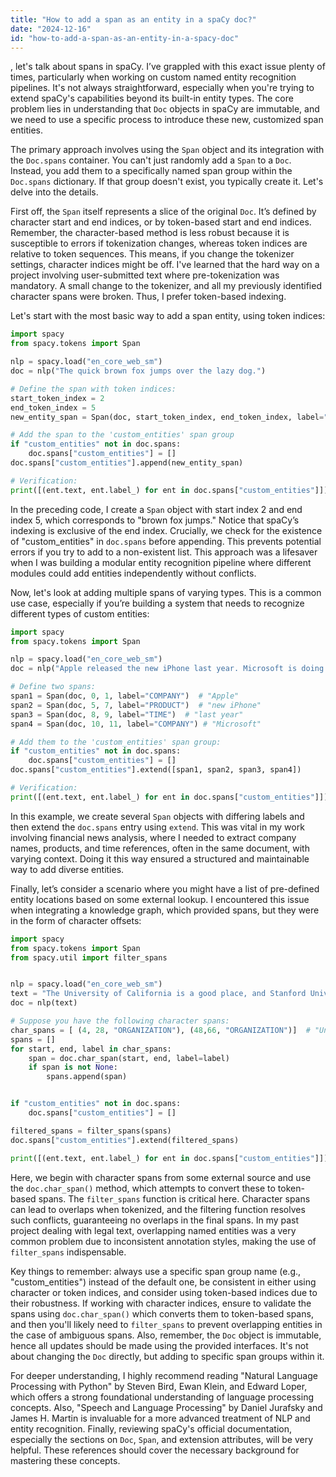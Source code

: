 ```yaml
---
title: "How to add a span as an entity in a spaCy doc?"
date: "2024-12-16"
id: "how-to-add-a-span-as-an-entity-in-a-spacy-doc"
---
```


, let's talk about spans in spaCy. I’ve grappled with this exact issue plenty of times, particularly when working on custom named entity recognition pipelines. It's not always straightforward, especially when you're trying to extend spaCy's capabilities beyond its built-in entity types. The core problem lies in understanding that `Doc` objects in spaCy are immutable, and we need to use a specific process to introduce these new, customized span entities.

The primary approach involves using the `Span` object and its integration with the `Doc.spans` container. You can't just randomly add a `Span` to a `Doc`. Instead, you add them to a specifically named span group within the `Doc.spans` dictionary. If that group doesn't exist, you typically create it. Let's delve into the details.

First off, the `Span` itself represents a slice of the original `Doc`. It’s defined by character start and end indices, or by token-based start and end indices. Remember, the character-based method is less robust because it is susceptible to errors if tokenization changes, whereas token indices are relative to token sequences. This means, if you change the tokenizer settings, character indices might be off. I've learned that the hard way on a project involving user-submitted text where pre-tokenization was mandatory. A small change to the tokenizer, and all my previously identified character spans were broken. Thus, I prefer token-based indexing.

Let's start with the most basic way to add a span entity, using token indices:

```python
import spacy
from spacy.tokens import Span

nlp = spacy.load("en_core_web_sm")
doc = nlp("The quick brown fox jumps over the lazy dog.")

# Define the span with token indices:
start_token_index = 2
end_token_index = 5
new_entity_span = Span(doc, start_token_index, end_token_index, label="ANIMAL")

# Add the span to the 'custom_entities' span group
if "custom_entities" not in doc.spans:
    doc.spans["custom_entities"] = []
doc.spans["custom_entities"].append(new_entity_span)

# Verification:
print([(ent.text, ent.label_) for ent in doc.spans["custom_entities"]])
```

In the preceding code, I create a `Span` object with start index 2 and end index 5, which corresponds to "brown fox jumps." Notice that spaCy’s indexing is exclusive of the end index. Crucially, we check for the existence of "custom_entities" in `doc.spans` before appending. This prevents potential errors if you try to add to a non-existent list. This approach was a lifesaver when I was building a modular entity recognition pipeline where different modules could add entities independently without conflicts.

Now, let's look at adding multiple spans of varying types. This is a common use case, especially if you’re building a system that needs to recognize different types of custom entities:

```python
import spacy
from spacy.tokens import Span

nlp = spacy.load("en_core_web_sm")
doc = nlp("Apple released the new iPhone last year. Microsoft is doing good.")

# Define two spans:
span1 = Span(doc, 0, 1, label="COMPANY")  # "Apple"
span2 = Span(doc, 5, 7, label="PRODUCT")  # "new iPhone"
span3 = Span(doc, 8, 9, label="TIME")  # "last year"
span4 = Span(doc, 10, 11, label="COMPANY") # "Microsoft"

# Add them to the 'custom_entities' span group:
if "custom_entities" not in doc.spans:
    doc.spans["custom_entities"] = []
doc.spans["custom_entities"].extend([span1, span2, span3, span4])

# Verification:
print([(ent.text, ent.label_) for ent in doc.spans["custom_entities"]])
```

In this example, we create several `Span` objects with differing labels and then extend the `doc.spans` entry using `extend`. This was vital in my work involving financial news analysis, where I needed to extract company names, products, and time references, often in the same document, with varying context. Doing it this way ensured a structured and maintainable way to add diverse entities.

Finally, let’s consider a scenario where you might have a list of pre-defined entity locations based on some external lookup. I encountered this issue when integrating a knowledge graph, which provided spans, but they were in the form of character offsets:

```python
import spacy
from spacy.tokens import Span
from spacy.util import filter_spans


nlp = spacy.load("en_core_web_sm")
text = "The University of California is a good place, and Stanford University is not too far."
doc = nlp(text)

# Suppose you have the following character spans:
char_spans = [ (4, 28, "ORGANIZATION"), (48,66, "ORGANIZATION")]  # "University of California", "Stanford University"
spans = []
for start, end, label in char_spans:
    span = doc.char_span(start, end, label=label)
    if span is not None:
        spans.append(span)


if "custom_entities" not in doc.spans:
    doc.spans["custom_entities"] = []

filtered_spans = filter_spans(spans)
doc.spans["custom_entities"].extend(filtered_spans)

print([(ent.text, ent.label_) for ent in doc.spans["custom_entities"]])
```

Here, we begin with character spans from some external source and use the `doc.char_span()` method, which attempts to convert these to token-based spans. The `filter_spans` function is critical here. Character spans can lead to overlaps when tokenized, and the filtering function resolves such conflicts, guaranteeing no overlaps in the final spans. In my past project dealing with legal text, overlapping named entities was a very common problem due to inconsistent annotation styles, making the use of `filter_spans` indispensable.

Key things to remember: always use a specific span group name (e.g., "custom_entities") instead of the default one, be consistent in either using character or token indices, and consider using token-based indices due to their robustness. If working with character indices, ensure to validate the spans using `doc.char_span()` which converts them to token-based spans, and then you'll likely need to `filter_spans` to prevent overlapping entities in the case of ambiguous spans. Also, remember, the `Doc` object is immutable, hence all updates should be made using the provided interfaces. It's not about changing the `Doc` directly, but adding to specific span groups within it.

For deeper understanding, I highly recommend reading "Natural Language Processing with Python" by Steven Bird, Ewan Klein, and Edward Loper, which offers a strong foundational understanding of language processing concepts. Also, "Speech and Language Processing" by Daniel Jurafsky and James H. Martin is invaluable for a more advanced treatment of NLP and entity recognition. Finally, reviewing spaCy's official documentation, especially the sections on `Doc`, `Span`, and extension attributes, will be very helpful. These references should cover the necessary background for mastering these concepts.
